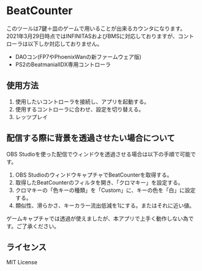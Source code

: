 # BeatCounter

このツールは7鍵＋皿のゲームで用いることが出来るカウンタになります。  
2021年3月29日時点ではINFINITASおよびBMSに対応しておりますが、コントローラは以下しか対応しておりません。
- DAOコン(FP7やPhoenixWanの新ファームウェア版)
- PS2のBeatmaniaIIDX専用コントローラ

## 使用方法
1. 使用したいコントローラを接続し、アプリを起動する。  
2. 使用するコントローラに合わせ、設定を切り替える。  
3. レッツプレイ  
  
  
    
  
## 配信する際に背景を透過させたい場合について
OBS Studioを使った配信でウィンドウを透過させる場合は以下の手順で可能です。

1. OBS StudioのウィンドウキャプチャでBeatCounterを取得する。
2. 取得したBeatCounterのフィルタを開き、「クロマキー」を設定する。
3. クロマキーの「色キーの種類」を「Custom」に、キーの色を「白」に設定する。
4. 類似性、滑らかさ、キーカラー流出低減を1にする。またはそれに近い値。

ゲームキャプチャでは透過が使えましたが、本アプリで上手く動作しない為です。ご了承ください。


## ライセンス
MIT License
